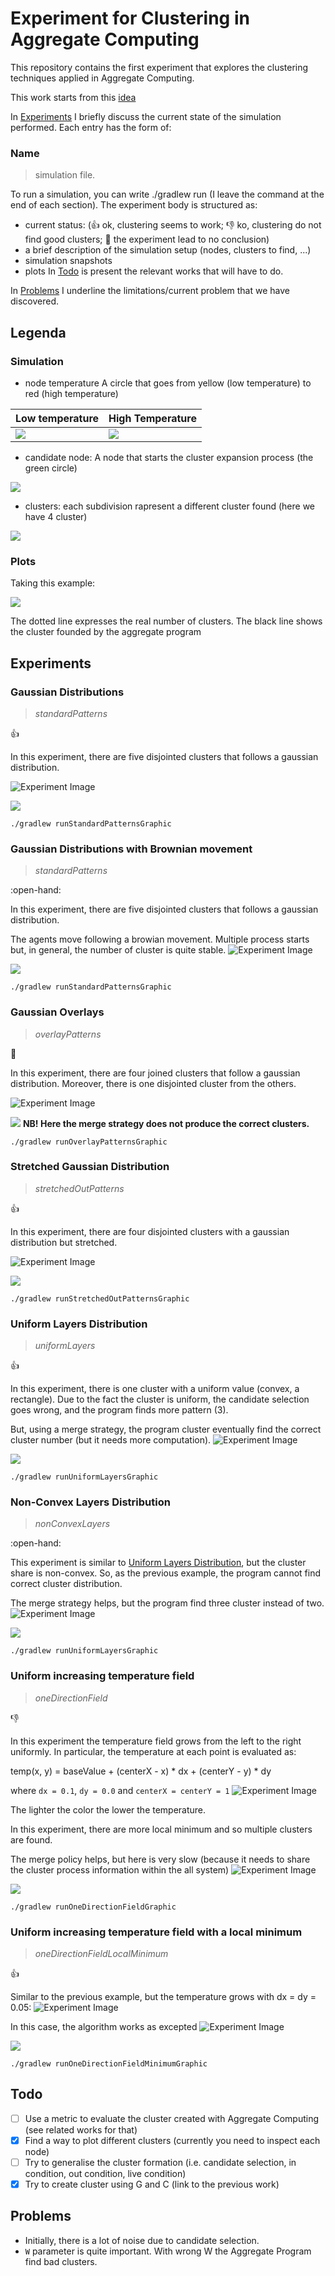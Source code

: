 # Experiment for Clustering in Aggregate Computing

This repository contains the first experiment that explores the clustering techniques
applied in Aggregate Computing.

This work starts from this [idea](https://github.com/metaphori/paper-2021-swarm-intelligence-si/blob/master/_Brainstorming/algorithm1.txt)

In [Experiments](#experiments) I briefly discuss the current state of the simulation performed.
Each entry has the form of:
### Name
> simulation file.

To run a simulation, you can write ./gradlew run<SimulationFile>
(I leave the command at the end of each section).
The experiment body is structured as:
- current status: (:+1: ok, clustering seems to work; :-1: ko, clustering do not find good clusters; :open_hands: the experiment lead to no conclusion)
- a brief description of the simulation setup (nodes, clusters to find, ...)
- simulation snapshots
- plots
  In [Todo](#todo) is present the relevant works that will have to do.

In [Problems](#problems) I underline the limitations/current problem that we have discovered.

## Legenda
### Simulation
- node temperature A circle that goes from yellow (low temperature) to red (high temperature)

| Low temperature | High Temperature |
|---|---|
| ![](./readme/legenda/low-temperature.png)  | ![](./readme/legenda/high-temperature.png)  |

- candidate node: A node that starts the cluster expansion process (the green circle)

![](./readme/legenda/candidate.png)

- clusters: each subdivision rapresent a different cluster found (here we have 4 cluster)

![](./readme/legenda/clusters.png)


### Plots
Taking this example:

![](readme/plots/movement.png)

The dotted line expresses the real number of clusters.
The black line shows the cluster founded by the aggregate program
## Experiments

### Gaussian Distributions
> *standardPatterns*

:+1:

In this experiment, there are five disjointed clusters that follows a gaussian distribution.

![Experiment Image](./readme/img/gaussian.gif)

![](readme/plots/standard-patterns.png)
```
./gradlew runStandardPatternsGraphic 
```

### Gaussian Distributions with Brownian movement
> *standardPatterns*

:open-hand:

In this experiment, there are five disjointed clusters that follows a gaussian distribution.

The agents move following a browian movement.
Multiple process starts but, in general, the number of cluster is quite stable.
![Experiment Image](./readme/img/movement-field.gif)

![](readme/plots/movement.png)
```
./gradlew runStandardPatternsGraphic 
```


### Gaussian Overlays
> *overlayPatterns*

:open_hands:

In this experiment, there are four joined clusters that follow a gaussian distribution.
Moreover, there is one disjointed cluster from the others.

![Experiment Image](./readme/img/overlap-field.gif)

![](readme/plots/overlay-patterns.png)
**NB! Here the merge strategy does not produce the correct clusters.**
```
./gradlew runOverlayPatternsGraphic 
```

### Stretched Gaussian Distribution
> *stretchedOutPatterns*

:+1:

In this experiment, there are four disjointed clusters with a gaussian distribution but stretched.


![Experiment Image](./readme/img/stretched.gif)

![](readme/plots/strect.png)
```
./gradlew runStretchedOutPatternsGraphic 
```

### Uniform Layers Distribution
> *uniformLayers*

:+1:

In this experiment, there is one cluster with a uniform value (convex, a rectangle).
Due to the fact the cluster is uniform, the candidate selection goes wrong, and the program finds more pattern (3).

But, using a merge strategy, the program cluster eventually find the correct cluster number (but it needs more computation).
![Experiment Image](./readme/img/uniform-layers.gif)

![](readme/plots/uniform-layers.png)
```
./gradlew runUniformLayersGraphic 
```

### Non-Convex Layers Distribution
> *nonConvexLayers*

:open-hand:

This experiment is similar to [Uniform Layers Distribution](#uniform-layers-distribution), but the cluster share is non-convex.
So, as the previous example, the program cannot find correct cluster distribution.

The merge strategy helps, but the program find three cluster instead of two.
![Experiment Image](./readme/img/non-convex.gif)

![](readme/plots/non-convex.png)
```
./gradlew runUniformLayersGraphic 
```

### Uniform increasing temperature field
> *oneDirectionField*

:-1:

In this experiment the temperature field grows from the left to the right uniformly.
In particular, the temperature at each point is evaluated as:

temp(x, y) = baseValue + (centerX - x) * dx + (centerY - y) * dy

where `dx = 0.1`, `dy = 0.0` and `centerX = centerY = 1`
![Experiment Image](./readme/img/temperature.gif)

The lighter the color the lower the temperature.

In this experiment, there are more local minimum and so multiple clusters are found.

The merge policy helps, but here is very slow (because it needs to share the cluster process information within the all system)
![Experiment Image](readme/img/one-direction-field.gif)

![](readme/plots/one-direction.png)
```
./gradlew runOneDirectionFieldGraphic 
```

### Uniform increasing temperature field with a local minimum
> *oneDirectionFieldLocalMinimum*

:+1:

Similar to the previous example, but the temperature grows with dx = dy = 0.05:
![Experiment Image](./readme/img/temperature-local-minimum.gif)

In this case, the algorithm works as excepted
![Experiment Image](readme/img/one-direction-local-minimum-field.gif)


![](readme/plots/one-direction-with-local-minimum.png)
```
./gradlew runOneDirectionFieldMinimumGraphic 
```


## Todo
- [ ] Use a metric to evaluate the cluster created with Aggregate Computing (see related works for that)
- [x] Find a way to plot different clusters (currently you need to inspect each node)
- [ ] Try to generalise the cluster formation (i.e. candidate selection, in condition, out condition, live condition)
- [x] Try to create cluster using G and C (link to the previous work)

## Problems
- Initially, there is a lot of noise due to candidate selection.
- `W` parameter is quite important. With wrong W the Aggregate Program find bad clusters.
